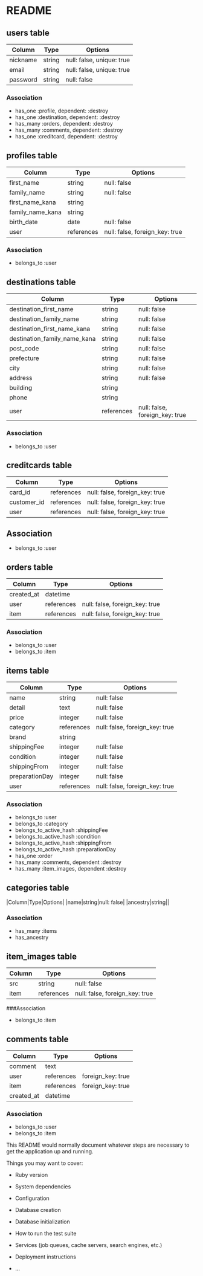 # README


## users table

|Column|Type|Options|
|------|----| -------|
|nickname|string|null: false, unique: true|
|email|string|null: false, unique: true|
|password|string|null: false|

### Association
- has_one :profile, dependent: :destroy
- has_one :destination, dependent: :destroy
- has_many :orders, dependent: :destroy
- has_many :comments, dependent: :destroy
- has_one :creditcard, dependent: :destroy


## profiles table

|Column|Type|Options|
|------|----|-------|
|first_name|string|null: false|
|family_name|string|null: false|
|first_name_kana|string||null: false|
|family_name_kana|string||null: false|
|birth_date|date|null: false|
|user|references|null: false, foreign_key: true|

### Association
- belongs_to :user


## destinations table

|Column|Type|Options|
|------|----|-------|
|destination_first_name|string|null: false|
|destination_family_name|string|null: false|
|destination_first_name_kana|string|null: false|
|destination_family_name_kana|string|null: false|
|post_code|string|null: false|
|prefecture|string|null: false|
|city|string|null: false|
|address|string|null: false|
|building|string||
|phone|string||
|user|references|null: false, foreign_key: true|

### Association
- belongs_to :user

## creditcards table

|Column|Type|Options|
|------|----|-------|
|card_id|references|null: false, foreign_key: true|
|customer_id|references|null: false, foreign_key: true|
|user|references|null: false, foreign_key: true|

## Association
- belongs_to :user


## orders table
|Column|Type|Options|
|------|----|-------|
|created_at|datetime||
|user|references|null: false, foreign_key: true|
|item|references|null: false, foreign_key: true|

### Association
- belongs_to :user
- belongs_to :item


## items table

|Column|Type|Options|
|------|----|-------|
|name|string|null: false|
|detail|text|null: false|
|price|integer|null: false|
|category|references|null: false, foreign_key: true|
|brand|string||
|shippingFee|integer|null: false|
|condition|integer|null: false|
|shippingFrom|integer|null: false|
|preparationDay|integer|null: false|
|user|references|null: false, foreign_key: true|


### Association
- belongs_to :user
- belongs_to :category
- belongs_to_active_hash :shippingFee
- belongs_to_active_hash :condition
- belongs_to_active_hash :shippingFrom
- belongs_to_active_hash :preparationDay
- has_one :order
- has_many :comments, dependent :destroy
- has_many :item_images, dependent :destroy


## categories table
|Column|Type|Options|
|name|string|null: false|
|ancestry|string||

### Association
 - has_many :items
 - has_ancestry


## item_images table

|Column|Type|Options|
|------|----|-------|
|src|string|null: false|
|item|references|null: false, foreign_key: true|

###Association

- belongs_to :item

<!-- 以下は追加実装のため最初は不要 -->
## comments table

|Column|Type|Options|
|------|----|-------|
|comment|text||
|user|references|foreign_key: true|
|item|references|foreign_key: true|
|created_at|datetime||

### Association

- belongs_to :user
- belongs_to :item



This README would normally document whatever steps are necessary to get the
application up and running.

Things you may want to cover:

* Ruby version

* System dependencies

* Configuration

* Database creation

* Database initialization

* How to run the test suite

* Services (job queues, cache servers, search engines, etc.)

* Deployment instructions

* ...
